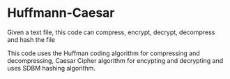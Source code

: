 # Huffmann-Caesar

Given a text file, this code can compress, encrypt, decrypt, decompress and hash the file

This code uses the Huffman coding algorithm for compressing and decompressing, Caesar Cipher algorithm for encypting and decrypting
and uses SDBM hashing algorithm.
